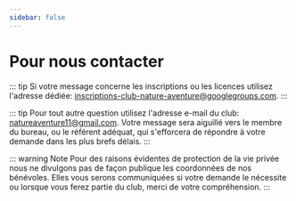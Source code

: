 ```yaml
---
sidebar: false
---
```


# Pour nous contacter

::: tip Si votre message concerne les inscriptions ou les licences utilisez l'adresse dédiée: <a href="mailto:inscriptions-club-nature-aventure@googlegroups.com">inscriptions-club-nature-aventure@googlegroups.com</a>.
:::

::: tip Pour tout autre question utilisez l'adresse e-mail du club: <a href="mailto:natureaventure11@gmail.com">natureaventure11@gmail.com</a>.
Votre message sera aiguillé vers le membre du bureau, ou le référent adéquat, qui s'efforcera de répondre à votre demande dans les plus brefs délais.
:::

::: warning Note
Pour des raisons évidentes de protection de la vie privée nous ne divulgons pas de façon publique les coordonnées de nos bénévoles. Elles vous serons communiquées si votre demande le nécessite ou lorsque vous ferez partie du club, merci de votre compréhension.
:::
